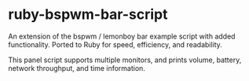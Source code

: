 # ruby-bspwm-bar-script
An extension of the bspwm / lemonboy bar example script with added functionality. Ported to Ruby for speed, efficiency, and readability.

This panel script supports multiple monitors, and prints volume, battery, network throughput, and time information.

